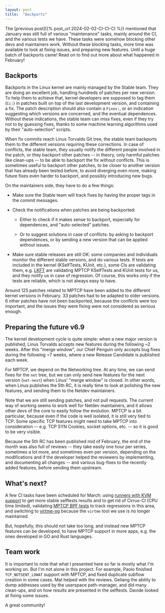 ```yaml
---
layout: post
title:  "Backports"
---
```


The [previous post]({% post_url 2024-02-02-CI-CI-CI %}) mentioned that January
was still full of various "maintenance" tasks, mainly around the CI, and the
various tests we have. These tasks were somehow blocking other devs and
maintainers work. Without these blocking tasks, more time was available to look
at fixing issues, and preparing new features. Until a huge batch of backports
came! Read on to find out more about what happened in February!

<!--more-->

## Backports

Backports in the Linux kernel are mainly managed by the Stable team. They are
doing an excellent job, handling hundreds of patches per new version. To help
them to achieve that, kernel developers are supposed to tag them (`Cc:`) in
patches built on top of the last development version, and containing a fix. The
patch description should also contain a `Fixes:`, or an indication suggesting
which versions are concerned, and the eventual dependences. Without these
indications, the stable team can miss fixes, even if they try not to by guessing
fixes, thanks to some machine learning algorithms used by their "auto-selection"
scripts.

When fix commits reach Linus Torvalds Git tree, the stable team backports them
to the different versions requiring these corrections. In case of conflicts, the
stable team, they usually notify the different people involved in the patch, or
they backport other patches -- in theory, only harmful patches like clean-ups --
to be able to backport the fix without conflicts. This is sometimes useful to
backport other patches, to be closer to another version that has already been
tested before, to avoid diverging even more, making future fixes even harder to
backport, and possibly introducing new bugs.

On the maintainers side, they have to do a few things:

- Make sure the Stable team will track fixes by having the proper tags in the
  commit messages.

- Check the notifications when patches are being backported:

  - Either to check if it makes sense to backport, especially for dependences,
    and "auto-selected" patches.

  - Or to suggest solutions in case of conflicts: by asking to backport
    dependences, or by sending a new version that can be applied without issues.

- Make sure stable releases are still OK: some companies and individuals monitor
  the different stable versions, and do various tests. If tests are included in
  the kernel (KSelfTests, KUnit, etc.), some CIs are validating them, e.g.
  [LKFT](https://lkft.linaro.org/) are validating MPTCP KSelfTests and KUnit
  tests for us, and they notify us in case of regression. Of course, this works
  only if the tests are reliable, which is not always easy to have.

Around 125 patches related to MPTCP have been added to the different kernel
versions in February. 33 patches had to be adapted to older versions. 6 other
patches have not been backported, because the conflicts were too important, and
the issues they were fixing were not considered as serious enough.


## Preparing the future v6.9

The kernel development cycle is quite simple: when a new major version is
published, Linus Torvalds accepts new features during the following ~2 weeks.
After this "merge window", our Chief Penguin only accepts bug fixes during the
following ~7 weeks, where a new Release Candidate is published each week.

For MPTCP, we depend on the Networking tree. At any time, we can send fixes for
the `net` tree, but we can only send new features for the next version
(`net-next`) when Linus' "merge window" is closed. In other words, when Linus
publishes the 5th RC, it is really time to look at polishing the new features,
and sending them to the Netdev maintainers.

Note that we are still sending patches, and not pull requests. The current way
of working seems to work well for Netdev maintainers, and it allows other devs
of the core to easily follow the evolution. MPTCP is a bit particular, because
even if the code is well isolated, it is still very tied to TCP. Some specific
TCP features might need to take MPTCP into consideration -- e.g. TCP SYN
Cookies, socket options, etc. -- so it is good to be very visible.

Because the 5th RC has been published mid of February, the end of the month was
also full of reviews -- they take easily one hour per series, sometimes a lot
more, and sometimes even per version, depending on the modifications and if the
developer helped the reviewers by implementing, and documenting all changes --
and various bug-fixes to the recently added features, before sending them
upstream.


## What's next?

A few CI tasks have been scheduled for March: using
[runners with KVM support](https://github.com/multipath-tcp/mptcp_net-next/issues/474)
to get more stable selftests results and to get rid of Cirrus-CI (CPU time
limited), validating [MPTCP BPF tests](https://github.com/multipath-tcp/mptcp_net-next/issues/406)
to track regressions in this area, and switching to
[virtme-ng](https://github.com/multipath-tcp/mptcp_net-next/issues/472) because
the `virtme` tool we use is no longer maintained.

But, hopefully, this should not take too long, and instead new MPTCP features
can be developed, to have MPTCP support in more apps, e.g. the ones developed in
GO and Rust languages.


## Team work

It is important to note that what I presented here so far is mostly what I'm
working on. But I'm not alone in this project. For example, Paolo finished
`TCP_NOTSENT_LOWAT` support with MPTCP, and fixed duplicate subflow creation in
some cases. Mat helped with the reviews. Geliang the ability to dump addresses
used by the userspace path-manager, and did many clean-ups, and on how results
are presented in the selftests. Davide looked at fixing some issues.

A great community!
